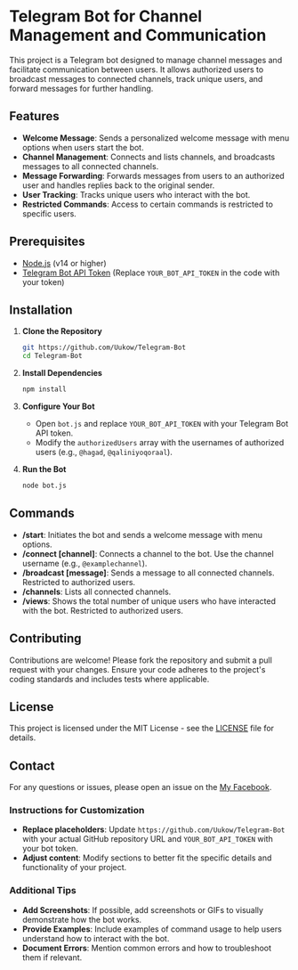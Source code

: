 
# Telegram Bot for Channel Management and Communication

This project is a Telegram bot designed to manage channel messages and facilitate communication between users. It allows authorized users to broadcast messages to connected channels, track unique users, and forward messages for further handling.

## Features

- **Welcome Message**: Sends a personalized welcome message with menu options when users start the bot.
- **Channel Management**: Connects and lists channels, and broadcasts messages to all connected channels.
- **Message Forwarding**: Forwards messages from users to an authorized user and handles replies back to the original sender.
- **User Tracking**: Tracks unique users who interact with the bot.
- **Restricted Commands**: Access to certain commands is restricted to specific users.

## Prerequisites

- [Node.js](https://nodejs.org/) (v14 or higher)
- [Telegram Bot API Token](https://core.telegram.org/bots#botfather) (Replace `YOUR_BOT_API_TOKEN` in the code with your token)

## Installation

1. **Clone the Repository**

   ```bash
   git https://github.com/Uukow/Telegram-Bot
   cd Telegram-Bot
   ```

2. **Install Dependencies**

   ```bash
   npm install
   ```

3. **Configure Your Bot**

   - Open `bot.js` and replace `YOUR_BOT_API_TOKEN` with your Telegram Bot API token.
   - Modify the `authorizedUsers` array with the usernames of authorized users (e.g., `@hagad`, `@qaliniyoqoraal`).

4. **Run the Bot**

   ```bash
   node bot.js
   ```

## Commands

- **/start**: Initiates the bot and sends a welcome message with menu options.
- **/connect [channel]**: Connects a channel to the bot. Use the channel username (e.g., `@examplechannel`).
- **/broadcast [message]**: Sends a message to all connected channels. Restricted to authorized users.
- **/channels**: Lists all connected channels.
- **/views**: Shows the total number of unique users who have interacted with the bot. Restricted to authorized users.

## Contributing

Contributions are welcome! Please fork the repository and submit a pull request with your changes. Ensure your code adheres to the project's coding standards and includes tests where applicable.

## License

This project is licensed under the MIT License - see the [LICENSE](LICENSE) file for details.

## Contact

For any questions or issues, please open an issue on the [My Facebook](https://facebook.com/uukow2017).



### Instructions for Customization

- **Replace placeholders**: Update `https://github.com/Uukow/Telegram-Bot` with your actual GitHub repository URL and `YOUR_BOT_API_TOKEN` with your bot token.
- **Adjust content**: Modify sections to better fit the specific details and functionality of your project.

### Additional Tips

- **Add Screenshots**: If possible, add screenshots or GIFs to visually demonstrate how the bot works.
- **Provide Examples**: Include examples of command usage to help users understand how to interact with the bot.
- **Document Errors**: Mention common errors and how to troubleshoot them if relevant.
